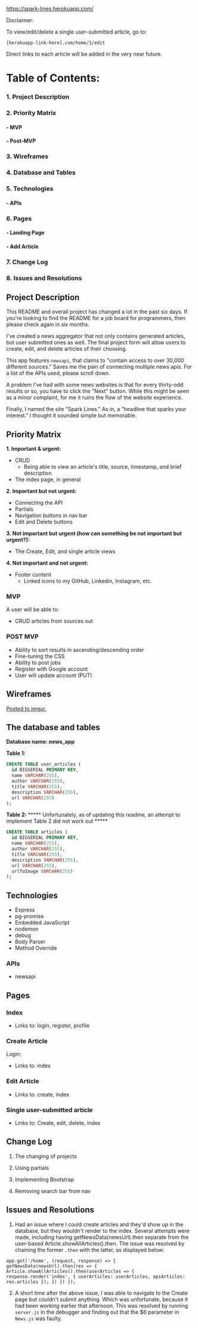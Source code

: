https://spark-lines.herokuapp.com/

Disclaimer:

To view/edit/delete a single user-submitted article, go to:

`[herokuapp-link-here].com/home/1/edit`

Direct links to each article will be added in the very near future.


# Table of Contents:

### 1. Project Description
### 2. Priority Matrix
#### - MVP
#### - Post-MVP
### 3. Wireframes
### 4. Database and Tables
### 5. Technologies
#### - APIs
### 6. Pages
#### - Landing Page
#### - Add Article
### 7. Change Log
### 8. Issues and Resolutions




## Project Description

This README and overall project has changed a lot in the past six days. If you're looking to find the README for a job board for programmers, then please check again in six months.

I've created a news aggregator that not only contains generated articles, but user submitted ones as well. The final project form will allow users to create, edit, and delete articles of their choosing.

This app features `newsapi`, that claims to "contain access to over 30,000 different sources." Saves me the pain of connecting multiple news apis. For a list of the APIs used, please scroll down.

A problem I've had with some news websites is that for every thirty-odd results or so, you have to click the "Next" button. While this might be seen as a minor complaint, for me it ruins the flow of the website experience.

Finally, I named the site "Spark Lines." As in, a "headline that sparks your interest." I thought it sounded simple but memorable.

## Priority Matrix

**1. Important & urgent:**
- CRUD
  - Being able to view an article's title, source, timestamp, and brief description
- The index page, in general

**2. Important but not urgent:**
- Connecting the API
- Partials
- Navigation buttons in nav bar
- Edit and Delete buttons

**3. Not important but urgent (how can something be not important but urgent?):**
- The Create, Edit, and single article views

**4. Not important and not urgent:**
- Footer content
  - Linked icons to my GitHub, Linkedin, Instagram, etc.


### MVP
A user will be able to:
  - CRUD articles from sources out

### POST MVP
- Ability to sort results in ascending/descending order
- Fine-tuning the CSS
- Ability to post jobs
- Register with Google account
- User will update account (PUT)

## Wireframes
[Posted to imgur.](https://i.imgur.com/PeGSr6i.png)


## The database and tables
**Database name: news_app**

**Table 1:**

``` sql
CREATE TABLE user_articles (
  id BIGSERIAL PRIMARY KEY,
  name VARCHAR(255),
  author VARCHAR(255),
  title VARCHAR(255),
  description VARCHAR(255),
  url VARCHAR(255)
);  

```    

**Table 2:**
***** Unfortunately, as of updating this readme, an attempt to implement Table 2 did not work out *****

``` sql
CREATE TABLE articles (
  id BIGSERIAL PRIMARY KEY,
  name VARCHAR(255),
  author VARCHAR(255),
  title VARCHAR(255),
  description VARCHAR(255),
  url VARCHAR(255),
  urlToImage VARCHAR(255)
);

```

## Technologies
- Express
- pg-promise
- Embedded JavaScript
- nodemon
- debug
- Body Parser
- Method Override


### APIs
- newsapi


## Pages

### Index
- Links to: login, register, profile

### Create Article
Login:
  - Links to: index

### Edit Article
  - Links to: create, index

### Single user-submitted article
  - Links to: Create, edit, delete, index



## Change Log

1. The changing of projects

2. Using partials

3. Implementing Bootstrap

4. Removing search bar from nav

## Issues and Resolutions
1. Had an issue where I could create articles and they'd show up in the database, but they wouldn't render to the index. Several attempts were made, including having getNewsData(newsUrl).then separate from the user-based Article.showAllArticles().then. The issue was resolved by chaining the former `.then` with the latter, as displayed below:

`app.get('/home', (request, response) => {
    getNewsData(newsUrl).then(res => {
      Article.showAllArticles().then(userArticles => {
        response.render('index', { userArticles: userArticles, apiArticles: res.articles });
      })
    })
});`

2. A short time after the above issue, I was able to navigate to the Create page but couldn't submit anything. Which was unfortunate, because it had been working earlier that afternoon. This was resolved by running `server.js` in the debugger and finding out that the $6 parameter in `News.js` was faulty.
